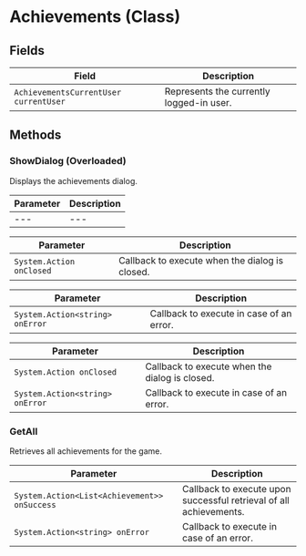 # Achievements (Class)

## Fields
| Field              | Description                                            |
|--------------------|--------------------------------------------------------|
| `AchievementsCurrentUser currentUser` | Represents the currently logged-in user. |

## Methods

### ShowDialog (Overloaded)

Displays the achievements dialog.

| Parameter              | Description                                                  |
|------------------------|--------------------------------------------------------------|
| --- | --- |

| Parameter              | Description                                                  |
|------------------------|--------------------------------------------------------------|
| `System.Action onClosed` | Callback to execute when the dialog is closed.              |

| Parameter              | Description                                                  |
|------------------------|--------------------------------------------------------------|
| `System.Action<string> onError` | Callback to execute in case of an error.                  |

| Parameter              | Description                                                  |
|------------------------|--------------------------------------------------------------|
| `System.Action onClosed` | Callback to execute when the dialog is closed.              |
| `System.Action<string> onError` | Callback to execute in case of an error.                  |

### GetAll

Retrieves all achievements for the game.

| Parameter             | Description                                           |
|-----------------------|-------------------------------------------------------|
| `System.Action<List<Achievement>> onSuccess` | Callback to execute upon successful retrieval of all achievements. |
| `System.Action<string> onError` | Callback to execute in case of an error.    |
